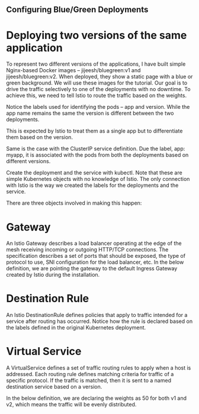 ## Configuring Blue/Green Deployments

# Deploying two versions of the same application
To represent two different versions of the applications, I have built simple Nginx-based Docker images – jijeesh/bluegreen:v1 and jijeesh/bluegreen:v2. When deployed, they show a static page with a blue or green background. We will use these images for the tutorial.
Our goal is to drive the traffic selectively to one of the deployments with no downtime. To achieve this, we need to tell Istio to route the traffic based on the weights.

Notice the labels used for identifying the pods – app and version. While the app name remains the same the version is different between the two deployments.

This is expected by Istio to treat them as a single app but to differentiate them based on the version.

Same is the case with the ClusterIP service definition. Due the label, app: myapp, it is associated with the pods from both the deployments based on different versions.

Create the deployment and the service with kubectl. Note that these are simple Kubernetes objects with no knowledge of Istio. The only connection with Istio is the way we created the labels for the deployments and the service.

There are three objects involved in making this happen:

# Gateway
An Istio Gateway describes a load balancer operating at the edge of the mesh receiving incoming or outgoing HTTP/TCP connections. The specification describes a set of ports that should be exposed, the type of protocol to use, SNI configuration for the load balancer, etc. In the below definition, we are pointing the gateway to the default Ingress Gateway created by Istio during the installation.

# Destination Rule
An Istio DestinationRule defines policies that apply to traffic intended for a service after routing has occurred. Notice how the rule is declared based on the labels defined in the original Kubernetes deployment.

# Virtual Service
A VirtualService defines a set of traffic routing rules to apply when a host is addressed. Each routing rule defines matching criteria for traffic of a specific protocol. If the traffic is matched, then it is sent to a named destination service based on a version.

In the below definition, we are declaring the weights as 50 for both v1 and v2, which means the traffic will be evenly distributed.
